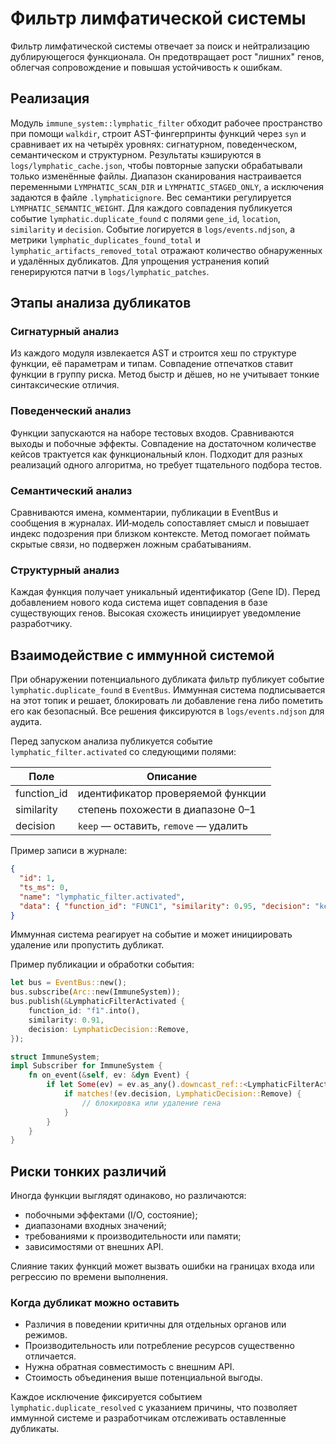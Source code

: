 <!-- neira:meta
id: NEI-20240909-120000-lymphatic-filter
intent: docs
summary: Описан фильтр лимфатической системы и анализ дубликатов.
-->
<!-- neira:meta
id: NEI-20270610-120400-lymphatic-activated-doc
intent: docs
summary: Добавлено событие lymphatic_filter.activated и его поля.
-->
<!-- neira:meta
id: NEI-20270615-lymphatic-impl-doc
intent: docs
summary: Описана реализация сканирования репозитория и событие duplicate_found.
-->

# Фильтр лимфатической системы

Фильтр лимфатической системы отвечает за поиск и нейтрализацию дублирующегося
функционала. Он предотвращает рост "лишних" генов, облегчая сопровождение и
повышая устойчивость к ошибкам.

## Реализация

Модуль `immune_system::lymphatic_filter` обходит рабочее пространство при помощи
`walkdir`, строит AST-фингерпринты функций через `syn` и сравнивает их на четырёх
уровнях: сигнатурном, поведенческом, семантическом и структурном. Результаты
кэшируются в `logs/lymphatic_cache.json`, чтобы повторные запуски обрабатывали
только изменённые файлы. Диапазон сканирования настраивается переменными
`LYMPHATIC_SCAN_DIR` и `LYMPHATIC_STAGED_ONLY`, а исключения задаются в
файле `.lymphaticignore`. Вес семантики регулируется `LYMPHATIC_SEMANTIC_WEIGHT`.
Для каждого совпадения публикуется событие `lymphatic.duplicate_found` с
полями `gene_id`, `location`, `similarity` и `decision`. Событие логируется в
`logs/events.ndjson`, а метрики `lymphatic_duplicates_found_total` и
`lymphatic_artifacts_removed_total` отражают количество обнаруженных и
удалённых дубликатов. Для упрощения устранения копий генерируются патчи в
`logs/lymphatic_patches`.

## Этапы анализа дубликатов

### Сигнатурный анализ

Из каждого модуля извлекается AST и строится хеш по структуре функции, её
параметрам и типам. Совпадение отпечатков ставит функции в группу риска.
Метод быстр и дёшев, но не учитывает тонкие синтаксические отличия.

### Поведенческий анализ

Функции запускаются на наборе тестовых входов. Сравниваются выходы и побочные
эффекты. Совпадение на достаточном количестве кейсов трактуется как
функциональный клон. Подходит для разных реализаций одного алгоритма, но
требует тщательного подбора тестов.

### Семантический анализ

Сравниваются имена, комментарии, публикации в EventBus и сообщения в журналах.
ИИ‑модель сопоставляет смысл и повышает индекс подозрения при близком
контексте. Метод помогает поймать скрытые связи, но подвержен ложным
срабатываниям.

### Структурный анализ

Каждая функция получает уникальный идентификатор (Gene ID). Перед добавлением
нового кода система ищет совпадения в базе существующих генов. Высокая
схожесть инициирует уведомление разработчику.

## Взаимодействие с иммунной системой

При обнаружении потенциального дубликата фильтр публикует событие
`lymphatic.duplicate_found` в `EventBus`. Иммунная система подписывается на
этот топик и решает, блокировать ли добавление гена либо пометить его как
безопасный. Все решения фиксируются в `logs/events.ndjson` для аудита.

Перед запуском анализа публикуется событие `lymphatic_filter.activated` со
следующими полями:

| Поле        | Описание                              |
| ----------- | ------------------------------------- |
| function_id | идентификатор проверяемой функции     |
| similarity  | степень похожести в диапазоне 0–1     |
| decision    | `keep` — оставить, `remove` — удалить |

Пример записи в журнале:

```json
{
  "id": 1,
  "ts_ms": 0,
  "name": "lymphatic_filter.activated",
  "data": { "function_id": "FUNC1", "similarity": 0.95, "decision": "keep" }
}
```

Иммунная система реагирует на событие и может инициировать удаление или
пропустить дубликат.

Пример публикации и обработки события:

```rust
let bus = EventBus::new();
bus.subscribe(Arc::new(ImmuneSystem));
bus.publish(&LymphaticFilterActivated {
    function_id: "f1".into(),
    similarity: 0.91,
    decision: LymphaticDecision::Remove,
});

struct ImmuneSystem;
impl Subscriber for ImmuneSystem {
    fn on_event(&self, ev: &dyn Event) {
        if let Some(ev) = ev.as_any().downcast_ref::<LymphaticFilterActivated>() {
            if matches!(ev.decision, LymphaticDecision::Remove) {
                // блокировка или удаление гена
            }
        }
    }
}
```

## Риски тонких различий

Иногда функции выглядят одинаково, но различаются:

- побочными эффектами (I/O, состояние);
- диапазонами входных значений;
- требованиями к производительности или памяти;
- зависимостями от внешних API.

Слияние таких функций может вызвать ошибки на границах входа или регрессию по
времени выполнения.

### Когда дубликат можно оставить

- Различия в поведении критичны для отдельных органов или режимов.
- Производительность или потребление ресурсов существенно отличается.
- Нужна обратная совместимость с внешним API.
- Стоимость объединения выше потенциальной выгоды.

Каждое исключение фиксируется событием `lymphatic.duplicate_resolved` с
указанием причины, что позволяет иммунной системе и разработчикам отслеживать
оставленные дубликаты.
